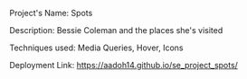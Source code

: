 Project's Name: Spots

Description: Bessie Coleman and the places she's visited

Techniques used: Media Queries, Hover, Icons

Deployment Link: https://aadoh14.github.io/se_project_spots/
